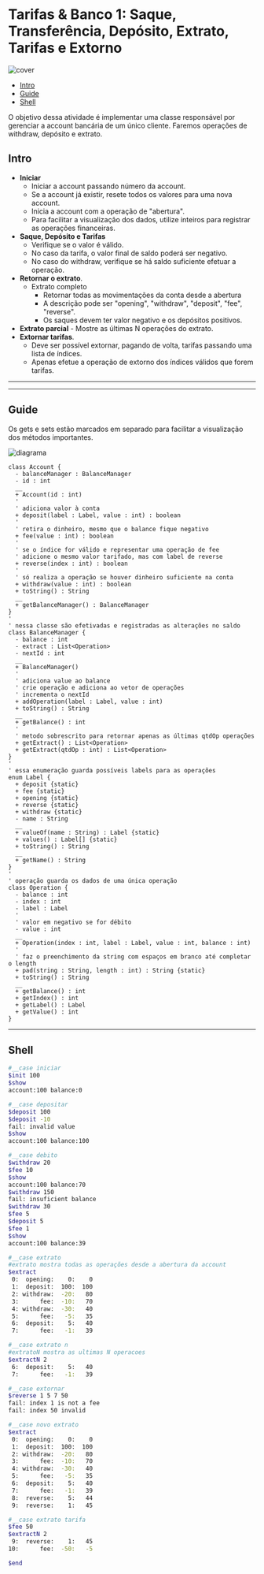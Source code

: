 # Tarifas & Banco 1: Saque, Transferência, Depósito, Extrato, Tarifas e Extorno

![cover](cover.jpg)

[](toc)

- [Intro](#intro)
- [Guide](#guide)
- [Shell](#shell)
[](toc)

O objetivo dessa atividade é implementar uma classe responsável por gerenciar a account bancária de um único cliente. Faremos operações de withdraw, depósito e extrato.

## Intro

- **Iniciar**
    - Iniciar a account passando número da account.
    - Se a account já existir, resete todos os valores para uma nova account.
    - Inicia a account com a operação de "abertura".
    - Para facilitar a visualização dos dados, utilize inteiros para registrar as operações financeiras.
- **Saque, Depósito e Tarifas**
    - Verifique se o valor é válido.
    - No caso da tarifa, o valor final de saldo poderá ser negativo.
    - No caso do withdraw, verifique se há saldo suficiente efetuar a operação. 
- **Retornar o extrato**.
    - Extrato completo
        - Retornar todas as movimentações da conta desde a abertura
        - A descrição pode ser "opening", "withdraw", "deposit", "fee", "reverse".
        - Os saques devem ter valor negativo e os depósitos positivos.
- **Extrato parcial**
      - Mostre as últimas N operações do extrato.
- **Extornar tarifas**.
    - Deve ser possível extornar, pagando de volta, tarifas passando uma lista de índices.
    - Apenas efetue a operação de extorno dos índices válidos que forem tarifas.

***


***

## Guide
Os gets e sets estão marcados em separado para facilitar a visualização dos métodos importantes.

![diagrama](diagrama.png)

[](load)[](diagrama.puml)[](plantuml:fenced:filter)

```plantuml
class Account {
  - balanceManager : BalanceManager
  - id : int
  __
  + Account(id : int)
  '
  ' adiciona valor à conta
  + deposit(label : Label, value : int) : boolean
  '
  ' retira o dinheiro, mesmo que o balance fique negativo
  + fee(value : int) : boolean
  '
  ' se o índice for válido e representar uma operação de fee
  ' adicione o mesmo valor tarifado, mas com label de reverse
  + reverse(index : int) : boolean
  '
  ' só realiza a operação se houver dinheiro suficiente na conta
  + withdraw(value : int) : boolean
  + toString() : String
  __
  + getBalanceManager() : BalanceManager
}
'
' nessa classe são efetivadas e registradas as alterações no saldo
class BalanceManager {
  - balance : int
  - extract : List<Operation>
  - nextId : int
  __
  + BalanceManager()
  '
  ' adiciona value ao balance
  ' crie operação e adiciona ao vetor de operações
  ' incrementa o nextId
  + addOperation(label : Label, value : int)
  + toString() : String
  __
  + getBalance() : int
  '
  ' metodo sobrescrito para retornar apenas as últimas qtdOp operações
  + getExtract() : List<Operation>
  + getExtract(qtdOp : int) : List<Operation>
}
'
' essa enumeração guarda possíveis labels para as operações
enum Label {
  + deposit {static}
  + fee {static}
  + opening {static}
  + reverse {static}
  + withdraw {static}
  - name : String
  __
  + valueOf(name : String) : Label {static}
  + values() : Label[] {static}
  + toString() : String
  __
  + getName() : String
}
'
' operação guarda os dados de uma única operação
class Operation {
  - balance : int
  - index : int
  - label : Label
  '
  ' valor em negativo se for débito
  - value : int
  __
  + Operation(index : int, label : Label, value : int, balance : int)
  '
  ' faz o preenchimento da string com espaços em branco até completar o length
  + pad(string : String, length : int) : String {static}
  + toString() : String
  __
  + getBalance() : int
  + getIndex() : int
  + getLabel() : Label
  + getValue() : int
}

```

[](load)

***

## Shell

```bash
#__case iniciar
$init 100
$show 
account:100 balance:0

#__case depositar
$deposit 100
$deposit -10
fail: invalid value
$show
account:100 balance:100

#__case debito
$withdraw 20
$fee 10
$show
account:100 balance:70
$withdraw 150
fail: insuficient balance
$withdraw 30
$fee 5
$deposit 5
$fee 1
$show
account:100 balance:39

#__case extrato
#extrato mostra todas as operações desde a abertura da account
$extract
 0:  opening:    0:    0
 1:  deposit:  100:  100
 2: withdraw:  -20:   80
 3:      fee:  -10:   70
 4: withdraw:  -30:   40
 5:      fee:   -5:   35
 6:  deposit:    5:   40
 7:      fee:   -1:   39

#__case extrato n
#extratoN mostra as ultimas N operacoes
$extractN 2
 6:  deposit:    5:   40
 7:      fee:   -1:   39

#__case extornar
$reverse 1 5 7 50
fail: index 1 is not a fee
fail: index 50 invalid

#__case novo extrato
$extract
 0:  opening:    0:    0
 1:  deposit:  100:  100
 2: withdraw:  -20:   80
 3:      fee:  -10:   70
 4: withdraw:  -30:   40
 5:      fee:   -5:   35
 6:  deposit:    5:   40
 7:      fee:   -1:   39
 8:  reverse:    5:   44
 9:  reverse:    1:   45

#__case extrato tarifa
$fee 50
$extractN 2
 9:  reverse:    1:   45
10:      fee:  -50:   -5

$end
```

